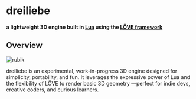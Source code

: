 # dreiliebe

**a lightweight 3D engine built in [Lua](https://www.lua.org/) using the [LÖVE framework](https://love2d.org/)**  

## Overview

![rubik](https://github.com/user-attachments/assets/da499ec1-bbdf-477c-9841-f5bd282310b8)

dreiliebe is an experimental, work-in-progress 3D engine designed for simplicity, portability, and fun. It leverages the expressive power of Lua and the flexibility of LÖVE to render basic 3D geometry —perfect for indie devs, creative coders, and curious learners.
